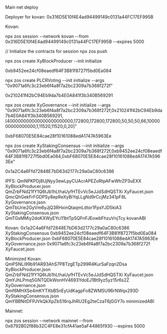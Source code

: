Main net deploy

Deployer for kovan: 0x316D5E10f4E4ad94499149c0131a44FC17EF995B


Kovan:

npx zos session --network kovan --from 0x316D5E10f4E4ad94499149c0131a44FC17EF995B --expires 5000

// Initialize the contracts for session
npx zos push

npx zos create XyBlockProducer --init initialize

0xb9452ee24cf08eaedf64F3B81f8727f5bd0Ea084

npx zos create PLCRVoting --init initialize --args "0x9071a6fc3c23eb6f4a8f7a2bc2309a7b368f272f"

0x210241f42bC94Eb9da7b4E0A841f3b340B569291

npx zos create XyGovernance --init initialize --args "0x9071a6fc3c23eb6f4a8f7a2bc2309a7b368f272f,0x210241f42bC94Eb9da7b4E0A841f3b340B569291,[400000000000000000000000,172800,172800,172800,50,50,50,66,1000000000000000,1,11520,11520,0,20]"

0xbF68070E5E84cae28f10161088edA1747A5963Ee

npx zos create XyStakingConsensus --init initialize --args "0x9071a6fc3c23eb6f4a8f7a2bc2309a7b368f272f,0xb9452ee24cf08eaedf64F3B81f8727f5bd0Ea084,0xbF68070E5E84cae28f10161088edA1747A5963Ee"

0x1a2C4a6Ffd72848E7bD63d2177c29a0aC80c6386

IPFS:
QmNPKPDj8UjNyy3ewLpyCUAcrAPEZoRtpAFwWtrZP3uEXX XyBlockProducer.json
QmZrbFNd21fY1Q6tJb1hLthaUyfHTEvVc5eJJdSdHQSTXi XyFaucet.json
QmcQhGekFrFGDPSy8epReXyBiYqLLgNd9rCcjMz341pF8L XyGovernance.json
QmTbUrie2GyVm6yJjQ3RHxinQtaqmLdtor1FpsYJD5kiA3 XyStakingConsensus.json
QmTGsMMiy2doKXWyEYci11btTpSQFnFJEowbFhzuVnjTcy kovanABI

Kovan:
0x1a2C4a6Ffd72848E7bD63d2177c29a0aC80c6386 XyStakingConsensus
0xb9452ee24cf08eaedf64F3B81f8727f5bd0Ea084 XyBlockProducer.json
0xbF68070E5E84cae28f10161088edA1747A5963Ee XyGovernance.json
0x9071a6fc3c23eb6f4a8f7a2bc2309a7b368f272f XyFaucet.json

Minimized Kovan:
QmPSNLi99b91AR93AhS7P8TzgETp299R4KurSaFzqn2Dsa XyBlockProducer.json
QmZrbFNd21fY1Q6tJb1hLthaUyfHTEvVc5eJJdSdHQSTXi XyFaucet.json
QmYJhLPmq5GNTQDkWonHV4693YdoEJ1Bt9yz5yz15r6s2Z XyGovernance.json
Qmf6MHXSe4mKYTXbB5nEyUdKagpFo8ZWMSU96rNWqx293D XyStakingConsensus.json
QmYBBNitDFPJVkQkXpZbS16rqJhRU2Eg2teCzaT6jGGY7o minimizedABI

Mainnet:

npx zos session --network mainnet --from 0x6792B02f88b32C4FE8e31cfA41ae5aF44865f930 --expires 5000

